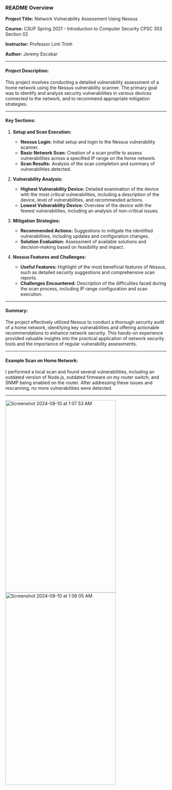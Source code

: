 
### README Overview

**Project Title:** Network Vulnerability Assessment Using Nessus

**Course:** CSUF Spring 2021 - Introduction to Computer Security CPSC 353 Section 02

**Instructor:** Professor Linh Trinh

**Author:** Jeremy Escobar

---

#### **Project Description:**
This project involves conducting a detailed vulnerability assessment of a home network using the Nessus vulnerability scanner. The primary goal was to identify and analyze security vulnerabilities in various devices connected to the network, and to recommend appropriate mitigation strategies.

---

#### **Key Sections:**

1. **Setup and Scan Execution:**
   - **Nessus Login:** Initial setup and login to the Nessus vulnerability scanner.
   - **Basic Network Scan:** Creation of a scan profile to assess vulnerabilities across a specified IP range on the home network.
   - **Scan Results:** Analysis of the scan completion and summary of vulnerabilities detected.

2. **Vulnerability Analysis:**
   - **Highest Vulnerability Device:** Detailed examination of the device with the most critical vulnerabilities, including a description of the device, level of vulnerabilities, and recommended actions.
   - **Lowest Vulnerability Device:** Overview of the device with the fewest vulnerabilities, including an analysis of non-critical issues.

3. **Mitigation Strategies:**
   - **Recommended Actions:** Suggestions to mitigate the identified vulnerabilities, including updates and configuration changes.
   - **Solution Evaluation:** Assessment of available solutions and decision-making based on feasibility and impact.

4. **Nessus Features and Challenges:**
   - **Useful Features:** Highlight of the most beneficial features of Nessus, such as detailed security suggestions and comprehensive scan reports.
   - **Challenges Encountered:** Description of the difficulties faced during the scan process, including IP range configuration and scan execution.

---

#### **Summary:**
The project effectively utilized Nessus to conduct a thorough security audit of a home network, identifying key vulnerabilities and offering actionable recommendations to enhance network security. This hands-on experience provided valuable insights into the practical application of network security tools and the importance of regular vulnerability assessments.

---

#### Example Scan on Home Network:
I performed a local scan and found several vulnerabilities, including an outdated version of Node.js, outdated firmware on my router switch, and SNMP being enabled on the router. After addressing these issues and rescanning, no more vulnerabilities were detected.

---

<img width="345" height="600" alt="Screenshot 2024-08-10 at 1 07 53 AM" src="https://github.com/user-attachments/assets/68d063d0-b3cd-4bbc-9560-d73ff5e39638">
<img width="345" height="600" alt="Screenshot 2024-08-10 at 1 08 05 AM" src="https://github.com/user-attachments/assets/4a8f7430-a59b-4493-88ff-6ecd0be5469a">



